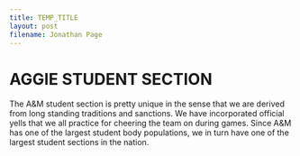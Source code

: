 ```yaml
---
title: TEMP_TITLE
layout: post
filename: Jonathan Page
---
```


# AGGIE STUDENT SECTION
The A&M student section is pretty unique in the sense that we are derived from long standing traditions and sanctions.
We have incorporated official yells that we all practice for cheering the team on during games.
Since A&M has one of the largest student body populations, we in turn have one of the largest student sections in the nation.
